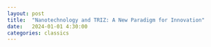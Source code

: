 ```yaml
---
layout: post
title:  "Nanotechnology and TRIZ: A New Paradigm for Innovation"
date:   2024-01-01 4:30:00
categories: classics
---
```


